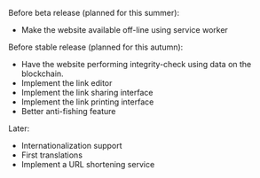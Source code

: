 Before beta release (planned for this summer):
* Make the website available off-line using service worker

Before stable release (planned for this autumn):
* Have the website performing integrity-check using data on the
    blockchain.
* Implement the link editor
* Implement the link sharing interface
* Implement the link printing interface
* Better anti-fishing feature

Later:
* Internationalization support
* First translations
* Implement a URL shortening service
